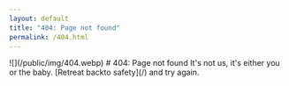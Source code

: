 ```yaml
---
layout: default
title: "404: Page not found"
permalink: /404.html
---
```


<div markdown="1" class="page">
![](/public/img/404.webp)
# 404: Page not found
It's not us, it's either you or the baby.
[Retreat backto safety](/) and try again.
</div>
